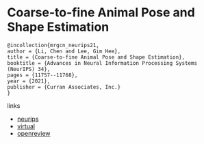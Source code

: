 # Coarse-to-fine Animal Pose and Shape Estimation

```
@incollection{mrgcn_neurips21,
author = {Li, Chen and Lee, Gim Hee},
title = {Coarse-to-fine Animal Pose and Shape Estimation},
booktitle = {Advances in Neural Information Processing Systems (NeurIPS) 34},
pages = {11757--11768},
year = {2021},
publisher = {Curran Associates, Inc.}
}
```

links
- [neurips](https://papers.nips.cc//paper/2021/hash/6195f47dcff14b8f242aa333cdb2703e-Abstract.html)
- [virtual](https://neurips.cc/virtual/2021/poster/28324)
- [openreview](https://openreview.net/forum?id=HxuQiq1SnyS)
